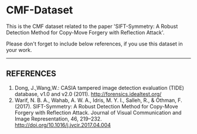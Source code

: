 # CMF-Dataset


This is the CMF dataset related to the paper 'SIFT-Symmetry: A Robust Detection Method for Copy-Move 
Forgery with Reflection Attack'.

Please don't forget to include below references, if you use this dataset in your work.

-------------------------------------------------------------------------------------------------
REFERENCES
-------------------------------------------------------------------------------------------------
1. Dong, J.,Wang,W.: CASIA tampered image detection evaluation (TIDE) database, v1.0 and v2.0 (2011). http://forensics.idealtest.org/
2. Warif, N. B. A., Wahab, A. W. A., Idris, M. Y. I., Salleh, R., & Othman, F. (2017). SIFT-Symmetry: A Robust Detection Method for Copy-Move Forgery with Reflection Attack. Journal of Visual Communication and Image Representation, 46, 219–232. http://doi.org/10.1016/j.jvcir.2017.04.004

